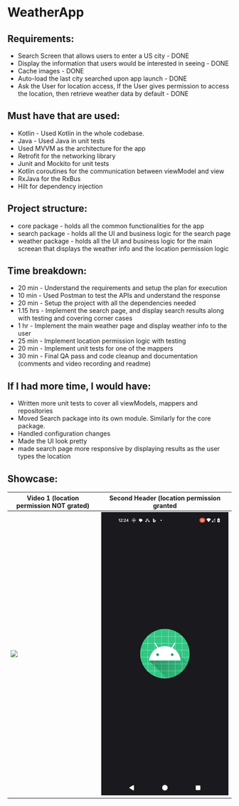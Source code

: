 # WeatherApp

## Requirements:
* Search Screen that allows users to enter a US city - DONE
* Display the information that users would be interested in seeing - DONE
* Cache images - DONE
* Auto-load the last city searched upon app launch - DONE
* Ask the User for location access, If the User gives permission to access the location, then retrieve weather data by default - DONE

## Must have that are used:
* Kotlin - Used Kotlin in the whole codebase.
* Java - Used Java in unit tests
* Used MVVM as the architecture for the app
* Retrofit for the networking library
* Junit and Mockito for unit tests
* Kotlin coroutines for the communication between viewModel and view
* RxJava for the RxBus
* Hilt for dependency injection

## Project structure:
* core package - holds all the common functionalities for the app
* search package - holds all the UI and business logic for the search page
* weather package - holds all the UI and business logic for the main screean that displays the weather info and the location permission logic

## Time breakdown:
* 20 min - Understand the requirements and setup the plan for execution
* 10 min - Used Postman to test the APIs and understand the response
* 20 min - Setup the project with all the dependencies needed
* 1.15 hrs - Implement the search page, and display search results along with testing and covering corner cases
* 1 hr - Implement the main weather page and display weather info to the user
* 25 min - Implement location permission logic with testing
* 20 min - Implement unit tests for one of the mappers
* 30 min - Final QA pass and code cleanup and documentation (comments and video recording and readme)

## If I had more time, I would have:
* Written more unit tests to cover all viewModels, mappers and repositories
* Moved Search package into its own module. Similarly for the core package.
* Handled configuration changes
* Made the UI look pretty
* made search page more responsive by displaying results as the user types the location

## Showcase:
| Video 1 (location permission NOT grated)  | Second Header (location permission granted |
| ------------- | ------------- |
| ![](https://github.com/KarimFikani/WeatherApp/blob/main/video_1.gif) | ![](https://github.com/KarimFikani/WeatherApp/blob/main/video_2.gif) |
